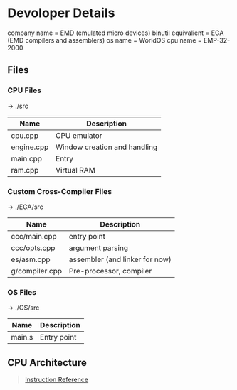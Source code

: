 # Devoloper Details

company name = EMD (emulated micro devices)
binutil equivalient = ECA (EMD compilers and assemblers)
os name = WorldOS
cpu name = EMP-32-2000

## Files

### CPU Files

-> ./src

| Name | Description |
|-|-|
| cpu.cpp | CPU emulator |
| engine.cpp | Window creation and handling |
| main.cpp | Entry |
| ram.cpp | Virtual RAM |

### Custom Cross-Compiler Files

-> ./ECA/src

| Name | Description |
|-|-|
| ccc/main.cpp | entry point |
| ccc/opts.cpp | argument parsing |
| es/asm.cpp | assembler (and linker for now) |
| g/compiler.cpp | Pre-processor, compiler |

### OS Files

-> ./OS/src

| Name | Description |
|-|-|
| main.s | Entry point |

## CPU Architecture

> [Instruction Reference](./InstructionReference.md)
